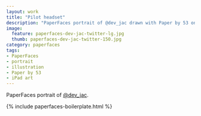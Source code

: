 ```yaml
---
layout: work
title: "Pilot headset"
description: "PaperFaces portrait of @dev_jac drawn with Paper by 53 on an iPad."
image: 
  feature: paperfaces-dev-jac-twitter-lg.jpg
  thumb: paperfaces-dev-jac-twitter-150.jpg
category: paperfaces
tags: 
- PaperFaces
- portrait
- illustration
- Paper by 53
- iPad art
---
```


PaperFaces portrait of [@dev_jac](http://twitter.com/dev_jac).

{% include paperfaces-boilerplate.html %}